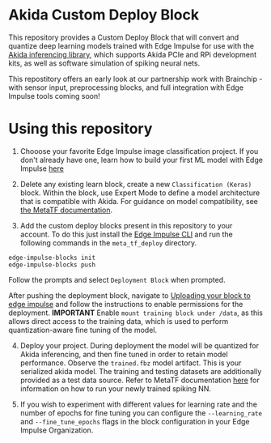 # Akida Custom Deploy Block

This repository provides a Custom Deploy Block that will convert and quantize deep learning models trained with Edge Impulse for use with the [Akida inferencing library](https://doc.brainchipinc.com/user_guide/akida.html#inference), which supports Akida PCIe and RPi development kits, as well as software simulation of spiking neural nets.

This repostitory offers an early look at our partnership work with Brainchip - with sensor input, preprocessing blocks, and full integration with Edge Impulse tools coming soon!

# Using this repository

1. Chooose your favorite Edge Impulse image classification project. If you don't already have one, learn how to build your first ML model with Edge Impulse [here](https://docs.edgeimpulse.com/docs/tutorials/image-classification)

2. Delete any existing learn block, create a new `Classification (Keras)` block. Within the block, use Expert Mode to define a model architecture that is compatible with Akida. For guidance on model compatibility, see [the MetaTF documentation](https://doc.brainchipinc.com/api_reference/cnn2snn_apis.html#cnn2snn.check_model_compatibility).

3. Add the custom deploy blocks present in this repository to your account. To do this just install the [Edge Impulse CLI](https://docs.edgeimpulse.com/docs/edge-impulse-cli/cli-installation) and run the following commands in the `meta_tf_deploy` directory.

```
edge-impulse-blocks init
edge-impulse-blocks push
```

Follow the prompts and select `Deployment Block` when prompted.

After pushing the deployment block, navigate to [Uploading your block to edge impulse](https://docs.edgeimpulse.com/docs/edge-impulse-studio/organizations/building-deployment-blocks#3.-uploading-the-deployment-block-to-edge-impulse) and follow the instructions to enable permissions for the deployment. **IMPORTANT** Enable `mount training block under /data`, as this allows direct access to the training data, which is used to perform quantization-aware fine tuning of the model.

4. Deploy your project. During deployment the model will be quantized for Akida inferencing, and then fine tuned in order to retain model performance. Observe the `trained.fbz` model artifact. This is your serialized akida model. The training and testing datasets are additionally provided as a test data source. Refer to MetaTF documentation [here](https://doc.brainchipinc.com/user_guide/akida.html#inference) for information on how to run your newly trained spiking NN.

5. If you wish to experiment with different values for learning rate and the number of epochs for fine tuning you can configure the `--learning_rate` and `--fine_tune_epochs` flags in the block configuration in your Edge Impulse Organization.